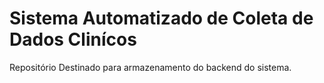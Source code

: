 # Sistema Automatizado de Coleta de Dados Clinícos 
Repositório Destinado para armazenamento do backend do sistema.
